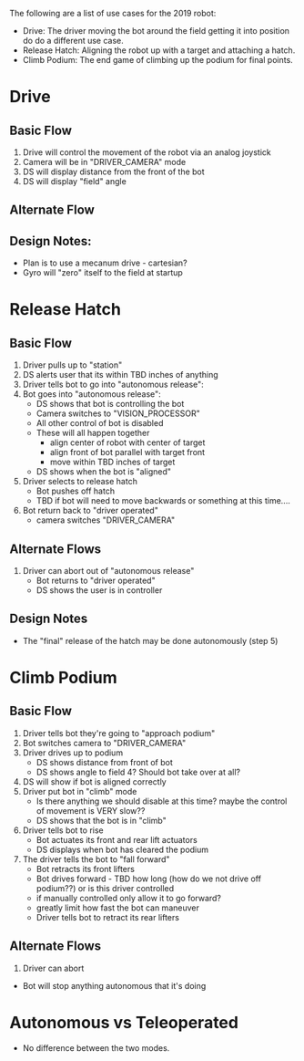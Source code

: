 
The following are a list of use cases for the 2019 robot:
- Drive: The driver moving the bot around the field getting it into position do do a different use case.
- Release Hatch: Aligning the robot up with a target and attaching a hatch.
- Climb Podium: The end game of climbing up the podium for final points.

Drive
======
## Basic Flow
1. Drive will control the movement of the robot via an analog joystick
2. Camera will be in "DRIVER_CAMERA" mode
2. DS will display distance from the front of the bot
3. DS will display "field" angle	

## Alternate Flow

## Design Notes:
- Plan is to use a mecanum drive - cartesian?
- Gyro will "zero" itself to the field at startup

Release Hatch
======
## Basic Flow
1. Driver pulls up to "station"
2. DS alerts user that its within TBD inches of anything 
3. Driver tells bot to go into "autonomous release":
4. Bot goes into "autonomous release":
	- DS shows that bot is controlling the bot
	- Camera switches to "VISION_PROCESSOR"
	- All other control of bot is disabled
	- These will all happen together
		- align center of robot with center of target
		- align front of bot parallel with target front
		- move within TBD inches of target
	- DS shows when the bot is "aligned"
5. Driver selects to release hatch
	- Bot pushes off hatch
	- TBD if bot will need to move backwards or something at this time....
6. Bot return back to "driver operated"
	- camera switches "DRIVER_CAMERA"

## Alternate Flows
1. Driver can abort out of "autonomous release"
	- Bot returns to "driver operated"
	- DS shows the user is in controller

## Design Notes
- The "final" release of the hatch may be done autonomously (step 5)

Climb Podium
======
## Basic Flow
1. Driver tells bot they're going to "approach podium"
2. Bot switches camera to  "DRIVER_CAMERA"
3. Driver drives up to podium
	- DS shows distance from front of bot
	- DS shows angle to field
4? Should bot take over at all?
5. DS will show if bot is aligned correctly
6. Driver put bot in "climb" mode
	- Is there anything we should disable at this time? maybe the control of movement is VERY slow??
	- DS shows that the bot is in "climb"
7. Driver tells bot to rise
	- Bot actuates its front and rear lift actuators
	- DS displays when bot has cleared the podium
8. The driver tells the bot to "fall forward"
	- Bot retracts its front lifters
	- Bot drives forward - TBD how long (how do we not drive off podium??) or is this driver controlled
    - if manually controlled only allow it to go forward?
    - greatly limit how fast the bot can maneuver
	- Driver tells bot to retract its rear lifters

## Alternate Flows
1. Driver can abort
  - Bot will stop anything autonomous that it's doing
 


Autonomous vs Teleoperated
======
- No difference between the two modes.

